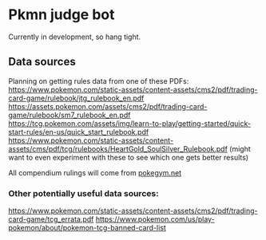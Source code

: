 # Pkmn judge bot
Currently in development, so hang tight.

## Data sources
Planning on getting rules data from one of these PDFs:
https://www.pokemon.com/static-assets/content-assets/cms2/pdf/trading-card-game/rulebook/jtg_rulebook_en.pdf
https://assets.pokemon.com/assets/cms2/pdf/trading-card-game/rulebook/sm7_rulebook_en.pdf
https://tcg.pokemon.com/assets/img/learn-to-play/getting-started/quick-start-rules/en-us/quick_start_rulebook.pdf
https://www.pokemon.com/static-assets/content-assets/cms/pdf/tcg/rulebooks/HeartGold_SoulSilver_Rulebook.pdf
(might want to even experiment with these to see which one gets better results)

All compendium rulings will come from [pokegym.net](https://compendium.pokegym.net/all-rulings-by-category/)


### Other potentially useful data sources:
https://www.pokemon.com/static-assets/content-assets/cms2/pdf/trading-card-game/tcg_errata.pdf
https://www.pokemon.com/us/play-pokemon/about/pokemon-tcg-banned-card-list